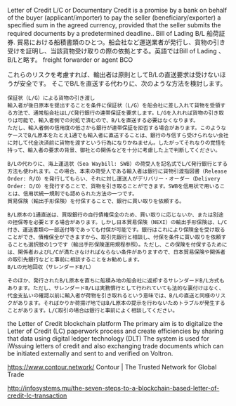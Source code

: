 

Letter of Credit	L/C			or Documentary Credit is a promise by a bank on behalf of the buyer (applicant/importer) to pay the seller (beneficiary/exporter) a specified sum in the agreed currency, provided that the seller submits the required documents by a predetermined deadline..
Bill of Lading		B/L			船荷証券. 貿易における船積書類のひとつ。船会社など運送業者が発行し、貨物の引き受けを証明し、当該貨物受け取りの際の依拠とする。英語ではBill of Lading 、B/Lと略す。
freight forwarder	or agent
BCO	



 これらのリスクを考慮すれば、輸出者は原則としてB/Lの直送要求は受けないほうが安全です。 そこでB/Lを直送する代わりに、次のような方法を検討します。

    保証状（L/G）による貨物の引き渡し
    輸入者が後日原本を提出することを条件に保証状（L/G）を船会社に差し入れて貨物を受領する方法で、通常船会社はL/C発行銀行の連帯保証を要求します。L/Gを入れれば貨物の引き取りは可能で、輸入者側での対処で済むので、B/Lを直送する必要はなくなります。
    ただし、輸入者側の信用度の低さから銀行が連帯保証を拒否する場合があります。このようなケースでB/L原本をたとえ1通でも輸入者に直送することは、銀行の与信すら受けられない会社に対して代金決済前に貨物を渡すという行為になりかねません。したがってそれなりの覚悟を持って、輸入者の要求の背景、御社との関係などを十分に考慮した上で判断してください。

    B/Lの代わりに、海上運送状（Sea Waybill: SWB）の荷受人を記名式でL/C発行銀行とする方法も使われます。この場合、本来の荷受人である輸入者は銀行に貨物引渡指図書（Release Order: R/O）を発行してもらい、それに対し運送人がデリバリー・オーダー（Delivery Order: D/O）を発行することで、貨物を引き取ることができます。SWBを信用状で用いることは、信用状統一規則でも認められた方法の一つです。
    貿易保険（輸出手形保険）を付保することで、銀行に買い取りを依頼する。

    B/L原本の1通直送は、買取銀行の自行債権保全のため、買い取りに応じないか、または別途の担保等を必要とする場合があります。しかし日本貿易保険（NEXI）の輸出手形保険は、L/C付き、運送書類の一部送付等であっても付保が可能です。銀行はこれにより保険金を受け取ることができ、債権保全ができますから、取引先銀行と相談し、付保を条件に買い取りを依頼することも選択肢の1つです（輸出手形保険運用規程参照）。ただし、この保険を付保するためには、関係者およびL/Cが満たさなければならない条件がありますので、日本貿易保険や関係者の取引先銀行などと事前に相談することをお勧めします。
    B/Lの元地回収（サレンダードB/L）

    そのほか、発行されたB/L原本を直ちに船積み地の船会社に返却するサレンダードB/L方式もあります。ただし、サレンダードB/Lは実務慣行として行われていても法的な裏付けはなく、代金支払いの確認以前に輸入者が荷物を引き取れるという意味では、B/Lの直送と同様のリスクがあります。そればかりか荷揚げ地ではB/L原本の提示を行わないためトラブルが発生することがあります。L/C取引の場合は銀行と事前によく相談してください。





the Letter of Credit blockchain platform
	The primary aim is to digitalize the Letter of Credit (LC) paperwork process and create efficiencies by sharing that data using digital ledger technology (DLT)
	The system is used for iWssuing letters of credit and also exchanging trade documents which can be initiated externally and sent to and verified on Voltron.




https://www.contour.network/
	Contour | The Trusted Network for Global Trade

http://infosystems.mu/the-seven-steps-to-a-blockchain-based-letter-of-credit-lc-transaction
	

